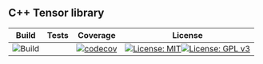 ## C++ Tensor library
|Build   	|  Tests | 	Coverage | License |
|:-:	|:-:	| :-: | :-: |
|![Build](https://github.com/cpp977/Multiped/workflows/CMake/badge.svg)|[![<cpp977>](https://circleci.com/gh/cpp977/Multiped.svg?style=shield&circle-token=3f4cb5329830253f59bafcc47fa4b309ca78dc2d)](https://app.circleci.com/pipelines/github/cpp977)|[![codecov](https://codecov.io/gh/cpp977/Multiped/branch/master/graph/badge.svg?token=MRQLD834VO)](https://codecov.io/gh/cpp977/Multiped)| [![License: MIT](https://img.shields.io/badge/License-MIT-yellow.svg)](https://opensource.org/licenses/MIT)[![License: GPL v3](https://img.shields.io/badge/License-GPLv3-blue.svg)](https://www.gnu.org/licenses/gpl-3.0)|





